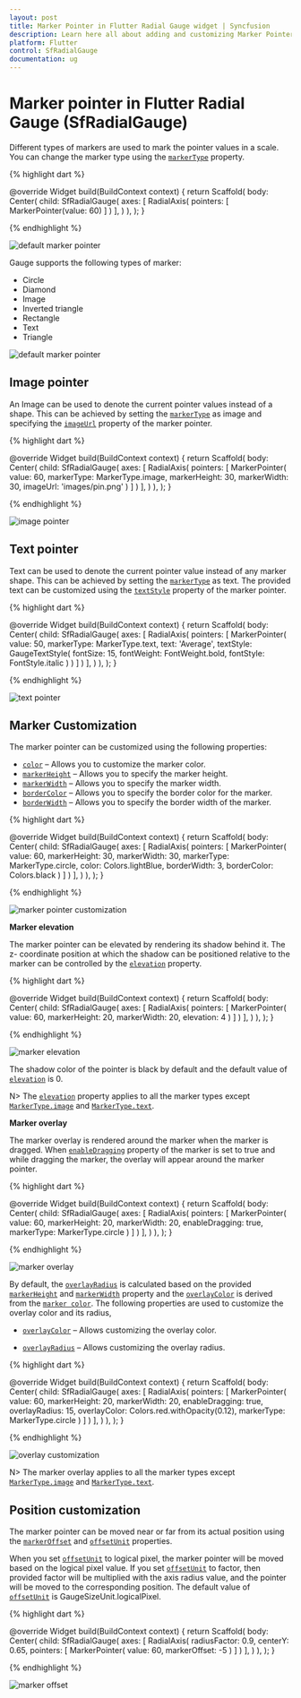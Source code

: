 ```yaml
---
layout: post
title: Marker Pointer in Flutter Radial Gauge widget | Syncfusion
description: Learn here all about adding and customizing Marker Pointer of Syncfusion Flutter Radial Gauge (SfRadialGauge) widget and more.
platform: Flutter
control: SfRadialGauge
documentation: ug
---
```


# Marker pointer in Flutter Radial Gauge (SfRadialGauge)

Different types of markers are used to mark the pointer values in a scale. You can change the marker type using the [`markerType`](https://pub.dev/documentation/syncfusion_flutter_gauges/latest/gauges/MarkerPointer/markerType.html) property. 

{% highlight dart %}

  @override
  Widget build(BuildContext context) {
    return Scaffold(
      body: Center(
        child: SfRadialGauge(
          axes: <RadialAxis>[
            RadialAxis(
              pointers: <GaugePointer>[
                MarkerPointer(value: 60)
              ]
            )
          ],
        )
      ),
    );
  }

{% endhighlight %}

![default marker pointer](images/marker-pointers/marker_default.jpg)

Gauge supports the following types of marker:

* Circle
* Diamond
* Image
* Inverted triangle
* Rectangle
* Text
* Triangle

![default marker pointer](images/marker-pointers/markers.png)

## Image pointer

An Image can be used to denote the current pointer values instead of a shape. This can be achieved by setting the  [`markerType`](https://pub.dev/documentation/syncfusion_flutter_gauges/latest/gauges/MarkerPointer/markerType.html) as image and specifying the [`imageUrl`](https://pub.dev/documentation/syncfusion_flutter_gauges/latest/gauges/MarkerPointer/imageUrl.html) property of the marker pointer.

{% highlight dart %}

  @override
  Widget build(BuildContext context) {
    return Scaffold(
      body: Center(
        child: SfRadialGauge(
          axes: <RadialAxis>[
            RadialAxis(
              pointers: <GaugePointer>[
                MarkerPointer(
                  value: 60,
                  markerType: MarkerType.image,
                  markerHeight: 30,
                  markerWidth: 30,
                  imageUrl: 'images/pin.png'
                )
              ]
            )
          ],
        )
      ),
    );
  }

{% endhighlight %}

![image pointer](images/marker-pointers/image_marker.jpg)

## Text pointer

Text can be used to denote the current pointer value instead of any marker shape. This can be achieved by setting the [`markerType`](https://pub.dev/documentation/syncfusion_flutter_gauges/latest/gauges/MarkerPointer/markerType.html)  as text. The provided text can be customized using the [`textStyle`](https://pub.dev/documentation/syncfusion_flutter_gauges/latest/gauges/MarkerPointer/textStyle.html) property of the marker pointer.

{% highlight dart %}

  @override
  Widget build(BuildContext context) {
    return Scaffold(
      body: Center(
        child: SfRadialGauge(
          axes: <RadialAxis>[
            RadialAxis(
              pointers: <GaugePointer>[
                MarkerPointer(
                  value: 50,
                  markerType: MarkerType.text, 
                  text: 'Average',
                  textStyle: GaugeTextStyle(
                    fontSize: 15,
                    fontWeight: FontWeight.bold,
                    fontStyle: FontStyle.italic
                  )
                )
              ]
            )
          ],
        )
      ),
    );
  }

{% endhighlight %}

![text pointer](images/marker-pointers/text_marker.jpg)

## Marker Customization

The marker pointer can be customized using the following properties:

* [`color`](https://pub.dev/documentation/syncfusion_flutter_gauges/latest/gauges/MarkerPointer/color.html) – Allows you to customize the marker color.
* [`markerHeight`](https://pub.dev/documentation/syncfusion_flutter_gauges/latest/gauges/MarkerPointer/markerHeight.html) – Allows you to specify the marker height.
* [`markerWidth`](https://pub.dev/documentation/syncfusion_flutter_gauges/latest/gauges/MarkerPointer/markerWidth.html) – Allows you to specify the marker width.
* [`borderColor`](https://pub.dev/documentation/syncfusion_flutter_gauges/latest/gauges/MarkerPointer/borderColor.html) – Allows you to specify the border color for the marker.
* [`borderWidth`](https://pub.dev/documentation/syncfusion_flutter_gauges/latest/gauges/MarkerPointer/borderWidth.html) –  Allows you to specify the border width of the marker.

{% highlight dart %}

  @override
  Widget build(BuildContext context) {
    return Scaffold(
      body: Center(
        child: SfRadialGauge(
          axes: <RadialAxis>[
            RadialAxis(
              pointers: <GaugePointer>[
                MarkerPointer(
                  value: 60,
                  markerHeight: 30, 
                  markerWidth: 30,
                  markerType: MarkerType.circle, 
                  color: Colors.lightBlue,
                  borderWidth: 3, 
                  borderColor: Colors.black
                )
              ]
            )
          ],
        )
      ),
    );
  }

{% endhighlight %}

![marker pointer customization](images/marker-pointers/marker_customization.jpg)

**Marker elevation**

The marker pointer can be elevated by rendering its shadow behind it. The z- coordinate position at which the shadow can be positioned relative to the marker can be controlled by the [`elevation`](https://pub.dev/documentation/syncfusion_flutter_gauges/latest/gauges/MarkerPointer/elevation.html) property.

{% highlight dart %}

  @override
  Widget build(BuildContext context) {
    return Scaffold(
      body: Center(
        child: SfRadialGauge(
          axes: <RadialAxis>[
            RadialAxis(
              pointers: <GaugePointer>[
                MarkerPointer(
                  value: 60, 
                  markerHeight: 20, 
                  markerWidth: 20, 
                  elevation: 4
                )
              ]
            )
          ],
        )
      ),
    );
  }

{% endhighlight %}

![marker elevation](images/marker-pointers/marker_elevation.png)

The shadow color of the pointer is black by default and the default value of [`elevation`](https://pub.dev/documentation/syncfusion_flutter_gauges/latest/gauges/MarkerPointer/elevation.html) is 0.

N> The [`elevation`](https://pub.dev/documentation/syncfusion_flutter_gauges/latest/gauges/MarkerPointer/elevation.html) property applies to all the marker types except [`MarkerType.image`](https://pub.dev/documentation/syncfusion_flutter_gauges/latest/gauges/MarkerType.html) and [`MarkerType.text`](https://pub.dev/documentation/syncfusion_flutter_gauges/latest/gauges/MarkerType.html).

**Marker overlay**

The marker overlay is rendered around the marker when the marker is dragged. When [`enableDragging`](https://pub.dev/documentation/syncfusion_flutter_gauges/latest/gauges/GaugePointer/enableDragging.html) property of the marker is set to true and while dragging the marker, the overlay will appear  around the marker pointer.

{% highlight dart %}

  @override
  Widget build(BuildContext context) {
    return Scaffold(
      body: Center(
        child: SfRadialGauge(
          axes: <RadialAxis>[
            RadialAxis(
              pointers: <GaugePointer>[
                MarkerPointer(
                  value: 60,
                  markerHeight: 20,
                  markerWidth: 20,
                  enableDragging: true,
                  markerType: MarkerType.circle
                )
              ]
            )
          ],
        )
      ),
    );
  }

{% endhighlight %}

![marker overlay](images/marker-pointers/marker_overlay.png)

By default, the [`overlayRadius`](https://pub.dev/documentation/syncfusion_flutter_gauges/latest/gauges/MarkerPointer/overlayRadius.html) is calculated based on the provided [`markerHeight`](https://pub.dev/documentation/syncfusion_flutter_gauges/latest/gauges/MarkerPointer/markerHeight.html) and [`markerWidth`](https://pub.dev/documentation/syncfusion_flutter_gauges/latest/gauges/MarkerPointer/markerWidth.html) property and the [`overlayColor`](https://pub.dev/documentation/syncfusion_flutter_gauges/latest/gauges/MarkerPointer/overlayColor.html) is derived from the [`marker color`](https://pub.dev/documentation/syncfusion_flutter_gauges/latest/gauges/MarkerPointer/color.html). The following properties are used to customize the overlay color and its radius,

* [`overlayColor`](https://pub.dev/documentation/syncfusion_flutter_gauges/latest/gauges/MarkerPointer/overlayColor.html) – Allows customizing the overlay color.

* [`overlayRadius`](https://pub.dev/documentation/syncfusion_flutter_gauges/latest/gauges/MarkerPointer/overlayRadius.html) – Allows customizing the overlay radius.

{% highlight dart %}

  @override
  Widget build(BuildContext context) {
    return Scaffold(
      body: Center(
        child: SfRadialGauge(
          axes: <RadialAxis>[
            RadialAxis(
              pointers: <GaugePointer>[
                MarkerPointer(
                  value: 60,
                  markerHeight: 20,
                  markerWidth: 20,
                  enableDragging: true,
                  overlayRadius: 15,
                  overlayColor: Colors.red.withOpacity(0.12),
                  markerType: MarkerType.circle
                )
              ]
            )
          ],
        )
      ),
    );
  }

{% endhighlight %}

![overlay customization](images/marker-pointers/marker_overlay_customization.png)

N> The marker overlay applies to all the marker types except [`MarkerType.image`](https://pub.dev/documentation/syncfusion_flutter_gauges/latest/gauges/MarkerType.html) and [`MarkerType.text`](https://pub.dev/documentation/syncfusion_flutter_gauges/latest/gauges/MarkerType.html).

## Position customization

The marker pointer can be moved near or far from its actual position using the [`markerOffset`](https://pub.dev/documentation/syncfusion_flutter_gauges/latest/gauges/MarkerPointer/markerOffset.html) and [`offsetUnit`](https://pub.dev/documentation/syncfusion_flutter_gauges/latest/gauges/MarkerPointer/offsetUnit.html) properties. 

When you set [`offsetUnit`](https://pub.dev/documentation/syncfusion_flutter_gauges/latest/gauges/MarkerPointer/offsetUnit.html) to logical pixel, the marker pointer will be moved based on the logical pixel value. If you set [`offsetUnit`](https://pub.dev/documentation/syncfusion_flutter_gauges/latest/gauges/MarkerPointer/offsetUnit.html) to factor, then provided factor will be multiplied with the axis radius value, and the pointer will be moved to the corresponding position. The default value of [`offsetUnit`](https://pub.dev/documentation/syncfusion_flutter_gauges/latest/gauges/MarkerPointer/offsetUnit.html) is GaugeSizeUnit.logicalPixel.

{% highlight dart %}

  @override
  Widget build(BuildContext context) {
    return Scaffold(
      body: Center(
        child: SfRadialGauge(
          axes: <RadialAxis>[
            RadialAxis(
              radiusFactor: 0.9, 
              centerY: 0.65,
              pointers: <GaugePointer>[
                MarkerPointer(
                  value: 60,
                  markerOffset: -5
                )
              ]
            )
          ],
        )
      ),
    );
  }

{% endhighlight %}

![marker offset](images/marker-pointers/marker_offset.jpg)




